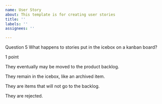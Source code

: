 ```yaml
---
name: User Story
about: This template is for creating user stories
title: ''
labels: ''
assignees: ''

---
```


Question 5
What happens to stories put in the icebox on a kanban board?

1 point

They eventually may be moved to the product backlog.


They remain in the icebox, like an archived item.


They are items that will not go to the backlog.


They are rejected.
